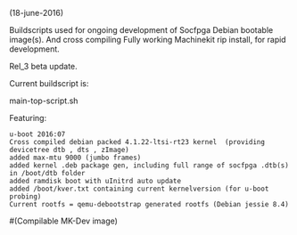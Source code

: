 (18-june-2016)

Buildscripts used for ongoing development of Socfpga Debian bootable image(s).
And cross compiling Fully working Machinekit rip install, for rapid development.

Rel_3 beta update.

Current buildscript is:

main-top-script.sh

Featuring:

	u-boot 2016:07
	Cross compiled debian packed 4.1.22-ltsi-rt23 kernel  (providing devicetree dtb , dts , zImage)
	added max-mtu 9000 (jumbo frames)
	added kernel .deb package gen, including full range of socfpga .dtb(s) in /boot/dtb folder
	added ramdisk boot with uInitrd auto update
	added /boot/kver.txt containing current kernelversion (for u-boot probing)
	Current rootfs = qemu-debootstrap generated rootfs (Debian jessie 8.4)

#(Compilable MK-Dev image)

